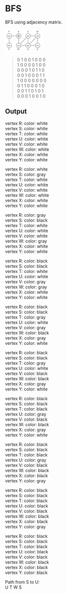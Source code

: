 # BFS
BFS using adjacency matrix.

![Graph](https://github.com/SeaBenSea/BFS/blob/main/image.png?raw=true)

>0 1 0 0 1 0 0 0\
1 0 0 0 0 1 0 0\
0 0 0 1 0 1 1 0\
0 0 1 0 0 0 1 1\
1 0 0 0 0 0 0 0\
0 1 1 0 0 0 1 0\
0 0 1 1 0 1 0 1\
0 0 0 1 0 0 1 0



## Output

vertex R: color: white\
vertex S: color: white\
vertex T: color: white\
vertex U: color: white\
vertex V: color: white\
vertex W: color: white\
vertex X: color: white\
vertex Y: color: white


vertex R: color: white\
vertex S: color: gray\
vertex T: color: white\
vertex U: color: white\
vertex V: color: white\
vertex W: color: white\
vertex X: color: white\
vertex Y: color: white


vertex R: color: gray\
vertex S: color: black\
vertex T: color: white\
vertex U: color: white\
vertex V: color: white\
vertex W: color: gray\
vertex X: color: white\
vertex Y: color: white


vertex R: color: black\
vertex S: color: black\
vertex T: color: white\
vertex U: color: white\
vertex V: color: gray\
vertex W: color: gray\
vertex X: color: white\
vertex Y: color: white


vertex R: color: black\
vertex S: color: black\
vertex T: color: gray\
vertex U: color: white\
vertex V: color: gray\
vertex W: color: black\
vertex X: color: gray\
vertex Y: color: white


vertex R: color: black\
vertex S: color: black\
vertex T: color: gray\
vertex U: color: white\
vertex V: color: black\
vertex W: color: black\
vertex X: color: gray\
vertex Y: color: white


vertex R: color: black\
vertex S: color: black\
vertex T: color: black\
vertex U: color: gray\
vertex V: color: black\
vertex W: color: black\
vertex X: color: gray\
vertex Y: color: white


vertex R: color: black\
vertex S: color: black\
vertex T: color: black\
vertex U: color: gray\
vertex V: color: black\
vertex W: color: black\
vertex X: color: black\
vertex Y: color: gray


vertex R: color: black\
vertex S: color: black\
vertex T: color: black\
vertex U: color: black\
vertex V: color: black\
vertex W: color: black\
vertex X: color: black\
vertex Y: color: gray


vertex R: color: black\
vertex S: color: black\
vertex T: color: black\
vertex U: color: black\
vertex V: color: black\
vertex W: color: black\
vertex X: color: black\
vertex Y: color: black

Path from S to U:\
U T W S 
